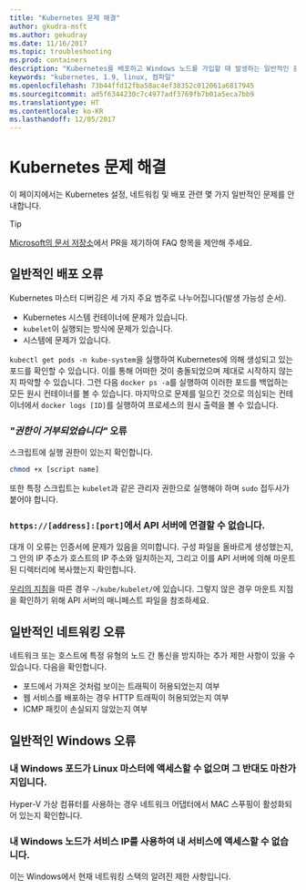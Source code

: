 ```yaml
---
title: "Kubernetes 문제 해결"
author: gkudra-msft
ms.author: gekudray
ms.date: 11/16/2017
ms.topic: troubleshooting
ms.prod: containers
description: "Kubernetes를 배포하고 Windows 노드를 가입할 때 발생하는 일반적인 문제에 대한 해결 방법입니다."
keywords: "kubernetes, 1.9, linux, 컴파일"
ms.openlocfilehash: 73b44ffd12fba58ac4ef38352c012061a6817945
ms.sourcegitcommit: ad5f6344230c7c4977adf3769fb7b01a5eca7bb9
ms.translationtype: HT
ms.contentlocale: ko-KR
ms.lasthandoff: 12/05/2017
---
```

# <a name="troubleshooting-kubernetes"></a>Kubernetes 문제 해결 #
이 페이지에서는 Kubernetes 설정, 네트워킹 및 배포 관련 몇 가지 일반적인 문제를 안내합니다.

> [!tip]
> [Microsoft의 문서 저장소](https://github.com/MicrosoftDocs/Virtualization-Documentation/)에서 PR을 제기하여 FAQ 항목을 제안해 주세요.


## <a name="common-deployment-errors"></a>일반적인 배포 오류 ##
Kubernetes 마스터 디버깅은 세 가지 주요 범주로 나누어집니다(발생 가능성 순서).

  - Kubernetes 시스템 컨테이너에 문제가 있습니다.
  - `kubelet`이 실행되는 방식에 문제가 있습니다.
  - 시스템에 문제가 있습니다.


`kubectl get pods -n kube-system`을 실행하여 Kubernetes에 의해 생성되고 있는 포드를 확인할 수 있습니다. 이를 통해 어떠한 것이 충돌되었으며 제대로 시작하지 않는지 파악할 수 있습니다. 그런 다음 `docker ps -a`를 실행하여 이러한 포드를 백업하는 모든 원시 컨테이너를 볼 수 있습니다. 마지막으로 문제를 일으킨 것으로 의심되는 컨테이너에서 `docker logs [ID]`를 실행하여 프로세스의 원시 출력을 볼 수 있습니다.


### <a name="permission-denied-errors"></a>_"권한이 거부되었습니다"_ 오류 ###
스크립트에 실행 권한이 있는지 확인합니다.

```bash
chmod +x [script name]
```

또한 특정 스크립트는 `kubelet`과 같은 관리자 권한으로 실행해야 하며 `sudo` 접두사가 붙어야 합니다.


### <a name="cannot-connect-to-the-api-server-at-httpsaddressport"></a>`https://[address]:[port]`에서 API 서버에 연결할 수 없습니다. ###
대개 이 오류는 인증서에 문제가 있음을 의미합니다. 구성 파일을 올바르게 생성했는지, 그 안의 IP 주소가 호스트의 IP 주소와 일치하는지, 그리고 이를 API 서버에 의해 마운트된 디렉터리에 복사했는지 확인합니다.

[우리의 지침](./creating-a-linux-master)을 따른 경우 `~/kube/kubelet/`에 있습니다. 그렇지 않은 경우 마운트 지점을 확인하기 위해 API 서버의 매니페스트 파일을 참조하세요.


## <a name="common-networking-errors"></a>일반적인 네트워킹 오류 ##
네트워크 또는 호스트에 특정 유형의 노드 간 통신을 방지하는 추가 제한 사항이 있을 수 있습니다. 다음을 확인합니다.

  - 포드에서 가져온 것처럼 보이는 트래픽이 허용되었는지 여부
  - 웹 서비스를 배포하는 경우 HTTP 트래픽이 허용되었는지 여부
  - ICMP 패킷이 손실되지 않았는지 여부


<!-- ### My Linux node cannot ping my Windows pods ### -->

## <a name="common-windows-errors"></a>일반적인 Windows 오류 ##


### <a name="my-windows-pods-cannot-access-the-linux-master-or-vice-versa"></a>내 Windows 포드가 Linux 마스터에 액세스할 수 없으며 그 반대도 마찬가지입니다. ###
Hyper-V 가상 컴퓨터를 사용하는 경우 네트워크 어댑터에서 MAC 스푸핑이 활성화되어 있는지 확인합니다.


### <a name="my-windows-node-cannot-access-my-services-using-the-service-ip"></a>내 Windows 노드가 서비스 IP를 사용하여 내 서비스에 액세스할 수 없습니다. ###
이는 Windows에서 현재 네트워킹 스택의 알려진 제한 사항입니다.
